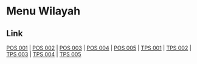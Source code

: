 # Menu Wilayah

## Link

[POS 001](https://github.com/gigit-pemilu/pemilu-2024-99-luar-negeri/tree/main/pileg-dpr/hitung-suara/sub/99-luar-negeri/sub/41-frankfurt-jerman/sub/01-frankfurt-jerman/sub/0001-frankfurt-jerman/sub/001-pos-001)
 | 
[POS 002](https://github.com/gigit-pemilu/pemilu-2024-99-luar-negeri/tree/main/pileg-dpr/hitung-suara/sub/99-luar-negeri/sub/41-frankfurt-jerman/sub/01-frankfurt-jerman/sub/0001-frankfurt-jerman/sub/007-pos-002)
 | 
[POS 003](https://github.com/gigit-pemilu/pemilu-2024-99-luar-negeri/tree/main/pileg-dpr/hitung-suara/sub/99-luar-negeri/sub/41-frankfurt-jerman/sub/01-frankfurt-jerman/sub/0001-frankfurt-jerman/sub/008-pos-003)
 | 
[POS 004](https://github.com/gigit-pemilu/pemilu-2024-99-luar-negeri/tree/main/pileg-dpr/hitung-suara/sub/99-luar-negeri/sub/41-frankfurt-jerman/sub/01-frankfurt-jerman/sub/0001-frankfurt-jerman/sub/009-pos-004)
 | 
[POS 005](https://github.com/gigit-pemilu/pemilu-2024-99-luar-negeri/tree/main/pileg-dpr/hitung-suara/sub/99-luar-negeri/sub/41-frankfurt-jerman/sub/01-frankfurt-jerman/sub/0001-frankfurt-jerman/sub/010-pos-005)
 | 
[TPS 001](https://github.com/gigit-pemilu/pemilu-2024-99-luar-negeri/tree/main/pileg-dpr/hitung-suara/sub/99-luar-negeri/sub/41-frankfurt-jerman/sub/01-frankfurt-jerman/sub/0001-frankfurt-jerman/sub/002-tps-001)
 | 
[TPS 002](https://github.com/gigit-pemilu/pemilu-2024-99-luar-negeri/tree/main/pileg-dpr/hitung-suara/sub/99-luar-negeri/sub/41-frankfurt-jerman/sub/01-frankfurt-jerman/sub/0001-frankfurt-jerman/sub/003-tps-002)
 | 
[TPS 003](https://github.com/gigit-pemilu/pemilu-2024-99-luar-negeri/tree/main/pileg-dpr/hitung-suara/sub/99-luar-negeri/sub/41-frankfurt-jerman/sub/01-frankfurt-jerman/sub/0001-frankfurt-jerman/sub/004-tps-003)
 | 
[TPS 004](https://github.com/gigit-pemilu/pemilu-2024-99-luar-negeri/tree/main/pileg-dpr/hitung-suara/sub/99-luar-negeri/sub/41-frankfurt-jerman/sub/01-frankfurt-jerman/sub/0001-frankfurt-jerman/sub/005-tps-004)
 | 
[TPS 005](https://github.com/gigit-pemilu/pemilu-2024-99-luar-negeri/tree/main/pileg-dpr/hitung-suara/sub/99-luar-negeri/sub/41-frankfurt-jerman/sub/01-frankfurt-jerman/sub/0001-frankfurt-jerman/sub/006-tps-005)

